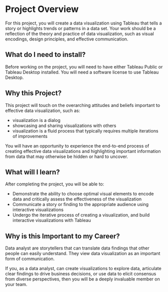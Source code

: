 # Project Overview

For this project, you will create a data visualization using Tableau that tells a story or highlights trends or patterns in a data set. Your work should be a reflection of the theory and practice of data visualization, such as visual encodings, design principles, and effective communication.

## What do I need to install?
Before working on the project, you will need to have either Tableau Public or Tableau Desktop installed. You will need a software license to use Tableau Desktop.

## Why this Project?
This project will touch on the overarching attitudes and beliefs important to effective data visualization, such as:

* visualization is a dialog
* showcasing and sharing visualizations with others
* visualization is a fluid process that typically requires multiple iterations of improvements

You will have an opportunity to experience the end-to-end process of creating effective data visualizations and highlighting important information from data that may otherwise be hidden or hard to uncover.

## What will I learn?
After completing the project, you will be able to:

* Demonstrate the ability to choose optimal visual elements to encode data and critically assess the effectiveness of the visualization
* Communicate a story or finding to the appropriate audience using interactive visualizations
* Undergo the iterative process of creating a visualization, and build interactive visualizations with Tableau

## Why is this Important to my Career?
Data analyst are storytellers that can translate data findings that other people can easily understand. They view data visualization as an important form of communication.

If you, as a data analyst, can create visualizations to explore data, articulate clear findings to drive business decisions, or use data to elicit consensus from diverse perspectives, then you will be a deeply invaluable member on your team.